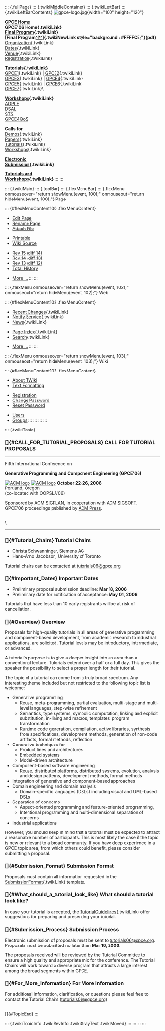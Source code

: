::: {.fullPage}
::: {.twikiMiddleContainer}
::: {.twikiLeftBar}
::: {.twikiLeftBarContents}
![gpce-logo.jpg](../pub/GPCE06/WebLeftBar/gpce-logo.jpg){width="100"
height="120"}

**[GPCE Home](http://www.gpce.org/)**\
**[GPCE\'06 Home](WebHome){.twikiLink}**\
**[Final Program](ConferenceProgram){.twikiLink}**\
**[Final
Program[^?^](http://www.program-transformation.org/edit/GPCE06/PubGPCE06WebHomeGpceProgrampdf?topicparent=GPCE06.CallForTutorials)]{.twikiNewLink
style="background : #FFFFCE;"}(pdf)**\
[Organization](ConferenceOrganization){.twikiLink}\
[Dates](ImportantDates){.twikiLink}\
[Venue](ConferenceVenue){.twikiLink}\
[Registration](ConferenceRegistration){.twikiLink}

**[Tutorials](GpceTutorials){.twikiLink}**\
[GPCE1](TutorialGPCE1){.twikiLink} \|
[GPCE2](TutorialGPCE2){.twikiLink}\
[GPCE3](TutorialGPCE3){.twikiLink} \|
[GPCE4](TutorialGPCE4){.twikiLink}\
[GPCE5](TutorialGPCE5){.twikiLink} \|
[GPCE6](TutorialGPCE6){.twikiLink}\
[GPCE7](TutorialGPCE7){.twikiLink}\

**[Workshops](GpceWorkshops){.twikiLink}**\
[AOPLE](http://www.softeng.ox.ac.uk/aople/)\
[DSAL](http://dsal06.dcc.uchile.cl/)\
[STS](http://www.program-transformation.org/Sts/STS06)\
[GPCE4QoS](http://www.cis.uab.edu/gpce-qos/)

**Calls for**\
[Demos](CallForDemonstrations){.twikiLink}\
[Papers](CallForPapers){.twikiLink}\
[Tutorials](CallForTutorials){.twikiLink}\
[Workshops](CallForWorkshops){.twikiLink}

**[Electronic\
Submission](ElectronicSubmission){.twikiLink}**

**[Tutorials and\
Workshops](TutorialsAndWorkshops){.twikiLink}**
:::
:::

::: {.twikiMain}
::: {.toolBar}
::: {.flexMenuBar}
::: {.flexMenu onmouseover="return showMenu(event, 100);" onmouseout="return hideMenu(event, 100);"}
Page

::: {#flexMenuContent100 .flexMenuContent}
-   [Edit
    Page](http://www.program-transformation.org/edit/GPCE06/CallForTutorials?t=1536827515)
-   [Rename
    Page](http://www.program-transformation.org/rename/GPCE06/CallForTutorials)
-   [Attach
    File](http://www.program-transformation.org/attach/GPCE06/CallForTutorials)

<!-- -->

-   [Printable](http://www.program-transformation.org/view/GPCE06/CallForTutorials?skin=print.pattern)
-   [Wiki
    Source](http://www.program-transformation.org/view/GPCE06/CallForTutorials?skin=text&raw=on&contenttype=text/plain)

<!-- -->

-   [Rev
    15](http://www.program-transformation.org/view/GPCE06/CallForTutorials?rev=1.15)
    [(diff 14)](http://www.program-transformation.org/rdiff/GPCE06/CallForTutorials?rev1=1.15&rev2=1.14)
-   [Rev
    14](http://www.program-transformation.org/view/GPCE06/CallForTutorials?rev=1.14)
    [(diff 13)](http://www.program-transformation.org/rdiff/GPCE06/CallForTutorials?rev1=1.14&rev2=1.13)
-   [Rev
    13](http://www.program-transformation.org/view/GPCE06/CallForTutorials?rev=1.13)
    [(diff 12)](http://www.program-transformation.org/rdiff/GPCE06/CallForTutorials?rev1=1.13&rev2=1.12)
-   [Total
    History](http://www.program-transformation.org/rdiff/GPCE06/CallForTutorials)

<!-- -->

-   [More
    \...](http://www.program-transformation.org/oops/GPCE06/CallForTutorials?template=oopsmore&param1=1.15&param2=1.15)
:::
:::

::: {.flexMenu onmouseover="return showMenu(event, 102);" onmouseout="return hideMenu(event, 102);"}
Web

::: {#flexMenuContent102 .flexMenuContent}
-   [Recent
    Changes](http://www.program-transformation.org/GPCE06/WebChanges){.twikiLink}
-   [Notify Service](WebNotify){.twikiLink}
-   [News](WebNews){.twikiLink}

<!-- -->

-   [Page
    Index](http://www.program-transformation.org/GPCE06/WebIndex){.twikiLink}
-   [Search](WebSearch){.twikiLink}

<!-- -->

-   [More
    \...](http://www.program-transformation.org/oops/GPCE06/CallForTutorials?template=oopsmore&param1=1.15&param2=1.15)
:::
:::

::: {.flexMenu onmouseover="return showMenu(event, 103);" onmouseout="return hideMenu(event, 103);"}
Wiki

::: {#flexMenuContent103 .flexMenuContent}
-   [About
    TWiki](http://www.program-transformation.org/view/TWiki/WebHome)
-   [Text
    Formatting](http://www.program-transformation.org/view/TWiki/TextFormattingRules)

<!-- -->

-   [Registration](http://www.program-transformation.org/view/TWiki/TWikiRegistration)
-   [Change
    Password](http://www.program-transformation.org/view/TWiki/ChangePassword)
-   [Reset
    Password](http://www.program-transformation.org/view/TWiki/ResetPassword)

<!-- -->

-   [Users](http://www.program-transformation.org/view/Main/TWikiUsers)
-   [Groups](http://www.program-transformation.org/view/Main/TWikiGroups)
:::
:::
:::
:::

::: {.twikiTopic}
### []{#CALL_FOR_TUTORIAL_PROPOSALS} CALL FOR TUTORIAL PROPOSALS

------------------------------------------------------------------------

Fifth International Conference on

**Generative Programming and Component Engineering (GPCE\'06)**

[![ACM
logo](http://www.cs.uu.nl/~visser/acmlogo.gif)](http://www.acm.org/)
[![ACM
logo](http://www.cs.uu.nl/~visser/acmlogo.gif)](http://www.acm.org/)
**October 22-26, 2006**\
Portland, Oregon\
(co-located with OOPSLA\'06)

Sponsored by ACM [SIGPLAN](http://www.acm.org/sigplan/), in cooperation
with ACM [SIGSOFT](http://www.acm.org/sigsoft/).\
GPCE\'06 proceedings published by [ACM Press](http://www.acm.org/pubs/).

\
\

------------------------------------------------------------------------

### []{#Tutorial_Chairs} Tutorial Chairs

-   Christa Schwanninger, Siemens AG
-   Hans-Arno Jacobson, University of Toronto

Tutorial chairs can be contacted at <tutorials06@gpce.org>

### []{#Important_Dates} Important Dates

-   Preliminary proposal submission deadline: **Mar 18, 2006**
-   Preliminary date for notification of acceptance: **May 01, 2006**

Tutorials that have less than 10 early registrants will be at risk of
cancellation.

### []{#Overview} Overview

Proposals for high-quality tutorials in all areas of generative
programming and component-based development, from academic research to
industrial applications, are solicited. Tutorial levels may be
introductory, intermediate, or advanced.

A tutorial\'s purpose is to give a deeper insight into an area than a
conventional lecture. Tutorials extend over a half or a full day. This
gives the speaker the possibility to select a proper length for their
tutorial.

The topic of a tutorial can come from a truly broad spectrum. Any
interesting theme included but not restricted to the following topic
list is welcome:

-   Generative programming
    -   Reuse, meta-programming, partial evaluation, multi-stage and
        multi-level languages, step-wise refinement
    -   Semantics, type systems, symbolic computation, linking and
        explicit substitution, in-lining and macros, templates, program
        transformation
    -   Runtime code generation, compilation, active libraries,
        synthesis from specifications, development methods, generation
        of non-code artifacts, formal methods, reflection
-   Generative techniques for
    -   Product lines and architectures
    -   Embedded systems
    -   Model-driven architecture
-   Component-based software engineering
    -   Reuse, distributed platforms, distributed systems, evolution,
        analysis and design patterns, development methods, formal
        methods
-   Integration of generative and component-based approaches
-   Domain engineering and domain analysis
    -   Domain-specific languages (DSLs) including visual and UML-based
        DSLs
-   Separation of concerns
    -   Aspect-oriented programming and feature-oriented programming,
    -   Intentional programming and multi-dimensional separation of
        concerns
-   Industrial applications

However, you should keep in mind that a tutorial must be expected to
attract a reasonable number of participants. This is most likely the
case if the topic is new or relevant to a broad community. If you have
deep experience in a GPCE topic area, from which others could benefit,
please consider submitting a proposal.

### []{#Submission_Format} Submission Format

Proposals must contain all information requested in the
[SubmissionFormat](SubmissionFormat){.twikiLink} template.

### []{#What_should_a_tutorial_look_like} What should a tutorial look like?

In case your tutorial is accepted, the
[TutorialGuidelines](TutorialGuideline){.twikiLink} offer suggestions
for preparing and presenting your tutorial.

### []{#Submission_Process} Submission Process

Electronic submission of proposals must be sent to
<tutorials06@gpce.org>. Proposals must be submitted no later than **Mar
18, 2006**.

The proposals received will be reviewed by the Tutorial Committee to
ensure a high quality and appropriate mix for the conference. The
Tutorial Chairs will work toward a diverse program that attracts a large
interest among the broad segments within GPCE.

### []{#For_More_Information} For More Information

For additional information, clarification, or questions please feel free
to contact the Tutorial Chairs (<tutorials06@gpce.org>)

\
[]{#TopicEnd}
:::

::: {.twikiTopicInfo .twikiRevInfo .twikiGrayText .twikiMoved}
:::
:::
:::
:::
